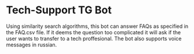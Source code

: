 # Tech-Support TG Bot

Using similarity search algorithms, this bot can answer FAQs as specified in the FAQ.csv file. If it deems the question too complicated it will ask if the user wants to transfer to a tech proffesional. The bot also supports voice messages in russian.
